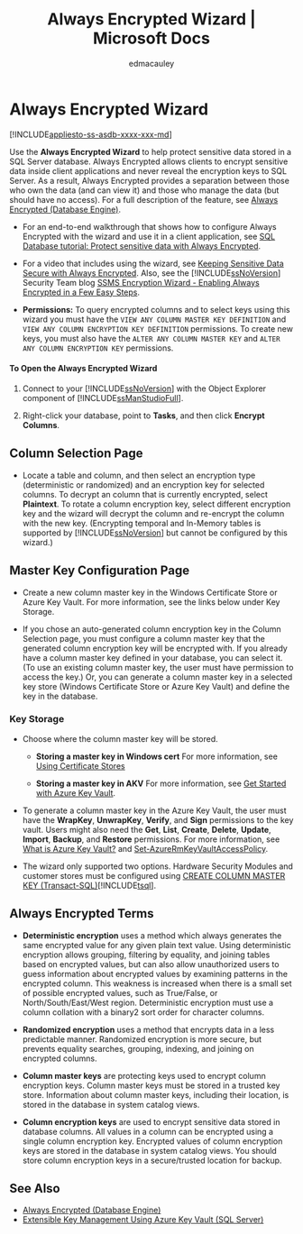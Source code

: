 ﻿---
title: "Always Encrypted Wizard | Microsoft Docs"
ms.custom: ""
ms.date: "05/04/2016"
ms.prod: "sql-non-specified"
ms.prod_service: "database-engine, sql-database"
ms.service: ""
ms.component: "security"
ms.reviewer: ""
ms.suite: "sql"
ms.technology: 
  - "database-engine"
ms.tgt_pltfrm: ""
ms.topic: "article"
f1_keywords: 
  - "sql13.swb.alwaysencryptedwizard.encryption.f1"
  - "sql13.swb.alwaysencryptedwizard.f1"
  - "sql.swb.alwaysencryptedwizard.masterkey.f1"
helpviewer_keywords: 
  - "Wizard, Always Encrypted"
ms.assetid: 68daddc9-ce48-49aa-917f-6dec86ad5af5
caps.latest.revision: 17
author: "edmacauley"
ms.author: "edmaca"
manager: "craigg"
ms.workload: "On Demand"
monikerRange: "= azuresqldb-current || >= sql-server-2016 || = sqlallproducts-allversions"
---
# Always Encrypted Wizard
[!INCLUDE[appliesto-ss-asdb-xxxx-xxx-md](../../../includes/appliesto-ss-asdb-xxxx-xxx-md.md)]

Use the **Always Encrypted Wizard** to help protect sensitive data  stored in a SQL Server database. Always Encrypted allows clients to encrypt sensitive data inside client applications and never reveal the encryption keys to SQL Server. As a result, Always Encrypted provides a separation between those who own the data (and can view it) and those who manage the data (but should have no access).  For a full description of the feature, see [Always Encrypted &#40;Database Engine&#41;](../../../relational-databases/security/encryption/always-encrypted-database-engine.md).  
 
 - For an end-to-end walkthrough that shows how to configure Always Encrypted with the wizard and use it in a client application, see [SQL Database tutorial: Protect sensitive data with Always Encrypted](https://azure.microsoft.com/documentation/articles/sql-database-always-encrypted/).  
 
 - For a video that includes using the wizard, see [Keeping Sensitive Data Secure with Always Encrypted](https://channel9.msdn.com/events/DataDriven/SQLServer2016/AlwaysEncrypted). Also, see the [!INCLUDE[ssNoVersion](../../../includes/ssnoversion-md.md)] Security Team blog [SSMS Encryption Wizard - Enabling Always Encrypted in a Few Easy Steps](http://blogs.msdn.com/b/sqlsecurity/archive/2015/11/01/ssms-encryption-wizard-enabling-always-encrypted-made-easy.aspx).  
 
 - **Permissions:** To query encrypted columns and to select keys using this wizard you must have the `VIEW ANY COLUMN MASTER KEY DEFINITION` and `VIEW ANY COLUMN ENCRYPTION KEY DEFINITION` permissions. To create new keys, you must also have the `ALTER ANY COLUMN MASTER KEY` and `ALTER ANY COLUMN ENCRYPTION KEY` permissions.  
 
 #### To Open the Always Encrypted Wizard  
 
 1.  Connect to your [!INCLUDE[ssNoVersion](../../../includes/ssnoversion-md.md)] with the Object Explorer component of [!INCLUDE[ssManStudioFull](../../../includes/ssmanstudiofull-md.md)].  
   
 2.  Right-click your database, point to **Tasks**, and then click **Encrypt Columns**.  
   
 ## Column Selection Page  
 - Locate a table and column, and then select an encryption type  (deterministic or randomized) and an encryption key for selected columns. To decrypt an column that is currently encrypted, select **Plaintext**. To rotate a column encryption key, select different encryption key and the wizard will decrypt the column and re-encrypt the column with the new key. (Encrypting temporal and In-Memory tables is supported by [!INCLUDE[ssNoVersion](../../../includes/ssnoversion-md.md)] but cannot be configured by this wizard.)  
 
## Master Key Configuration Page  
 - Create a new column master key in the Windows Certificate Store or Azure Key Vault. For more information, see the links below under Key Storage.  
 
 - If you chose an auto-generated column encryption key in the Column Selection page, you must configure a column master key that the generated column encryption key will be encrypted with. If you already have a column master key defined in your database, you can select it. (To use an existing column master key, the user must have permission to access the key.) Or, you can generate a column master key in a selected key store (Windows Certificate Store or Azure Key Vault) and define the key in the database.  
 
 ### **Key Storage**  
 
 - Choose where the column master key will be stored.  
 
   - **Storing a master key in Windows cert** For more information, see [Using Certificate Stores](https://msdn.microsoft.com/library/windows/desktop/aa388160.aspx)  
 
   - **Storing a master key in AKV** For more information, see [Get Started with Azure Key Vault](https://azure.microsoft.com/documentation/articles/key-vault-get-started/).  
 
 - To generate a column master key in the Azure Key Vault, the user must have the **WrapKey**, **UnwrapKey**, **Verify**, and **Sign** permissions to the key vault. Users might also need the **Get**, **List**, **Create**, **Delete**, **Update**, **Import**, **Backup**, and **Restore** permissions. For more information, see [What is Azure Key Vault?](https://azure.microsoft.com/documentation/articles/key-vault-whatis/) and   [Set-AzureRmKeyVaultAccessPolicy](https://msdn.microsoft.com/library/mt603625.aspx).  
 
 - The wizard only supported two options. Hardware Security Modules and customer stores must be configured using [CREATE COLUMN MASTER KEY &#40;Transact-SQL&#41;](../../../t-sql/statements/create-column-master-key-transact-sql.md)[!INCLUDE[tsql](../../../includes/tsql-md.md)].  
 
 ## Always Encrypted Terms  
 
 - **Deterministic encryption** uses a method which always generates the same encrypted value for any given plain text value. Using deterministic encryption allows grouping, filtering by equality, and joining tables based on encrypted values, but can also allow unauthorized users to guess information about encrypted values by examining patterns in the encrypted column. This weakness is increased when there is a small set of possible encrypted values, such as True/False, or North/South/East/West region. Deterministic encryption must use a column collation with a binary2 sort order for character columns.  
 
 - **Randomized encryption** uses a method that encrypts data in a less predictable manner. Randomized encryption is more secure, but prevents equality searches, grouping, indexing, and joining on encrypted columns.  

 - **Column master keys** are protecting keys used to encrypt column encryption keys. Column master keys must be stored in a trusted key store. Information about column master keys, including their location, is stored in the database in system catalog views.  

 - **Column encryption keys** are used to encrypt sensitive data stored in database columns. All values in a column can be encrypted using a single column encryption key. Encrypted values of column encryption keys are stored in the database in system catalog views. You should store column encryption keys in a secure/trusted location for backup.  

 ## See Also  
 - [Always Encrypted &#40;Database Engine&#41;](../../../relational-databases/security/encryption/always-encrypted-database-engine.md)   
 - [Extensible Key Management Using Azure Key Vault &#40;SQL Server&#41;](../../../relational-databases/security/encryption/extensible-key-management-using-azure-key-vault-sql-server.md)  
